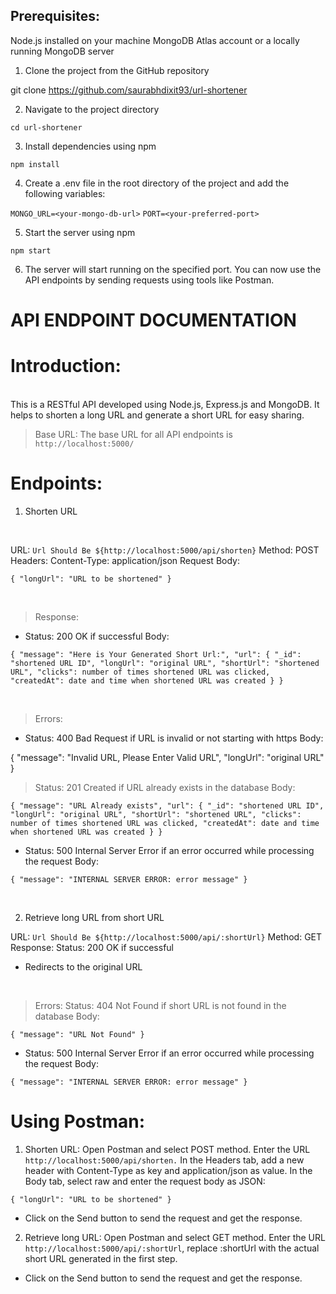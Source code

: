 ## Prerequisites:

Node.js installed on your machine
MongoDB Atlas account or a locally running MongoDB server

1. Clone the project from the GitHub repository

git clone https://github.com/saurabhdixit93/url-shortener

2. Navigate to the project directory

`cd url-shortener`

3. Install dependencies using npm

`npm install`

4. Create a .env file in the root directory of the project and add the following variables:

`MONGO_URL=<your-mongo-db-url>`
`PORT=<your-preferred-port>`

5. Start the server using npm

`npm start`

6. The server will start running on the specified port. You can now use the API endpoints by sending requests using tools like Postman.

# API ENDPOINT DOCUMENTATION 

# Introduction:
<br>
This is a RESTful API developed using Node.js, Express.js and MongoDB. It helps to shorten a long URL and generate a short URL for easy sharing.

> Base URL:
The base URL for all API endpoints is `http://localhost:5000/`

# Endpoints:


1. Shorten URL
<br>

URL: `Url Should Be ${http://localhost:5000/api/shorten}`
Method: POST
Headers:
Content-Type: application/json
Request Body:
<br> 


`{
  "longUrl": "URL to be shortened"
}`

<br>

> Response:

* Status: 200 OK if successful 
Body:

`{
  "message": "Here is Your Generated Short Url:",
  "url": {
    "_id": "shortened URL ID",
    "longUrl": "original URL",
    "shortUrl": "shortened URL",
    "clicks": number of times shortened URL was clicked,
    "createdAt": date and time when shortened URL was created
  }
}`


<br>

> Errors:
* Status: 400 Bad Request if URL is invalid or not starting with https
Body:

{
  "message": "Invalid URL, Please Enter Valid URL",
  "longUrl": "original URL"
}

> Status: 201 Created if URL already exists in the database
Body:

`{
  "message": "URL Already exists",
  "url": {
    "_id": "shortened URL ID",
    "longUrl": "original URL",
    "shortUrl": "shortened URL",
    "clicks": number of times shortened URL was clicked,
    "createdAt": date and time when shortened URL was created
  }
}
`
<br>

* Status: 500 Internal Server Error if an error occurred while processing the request
Body:

`{
  "message": "INTERNAL SERVER ERROR: error message"
}`

<br>

2.  Retrieve long URL from short URL

URL: `Url Should Be ${http://localhost:5000/api/:shortUrl}`
Method: GET
Response:
Status: 200 OK if successful
* Redirects to the original URL

<br>


> Errors:
Status: 404 Not Found if short URL is not found in the database
Body:

`{
  "message": "URL Not Found"
}`


* Status: 500 Internal Server Error if an error occurred while processing the request
Body:

`{
  "message": "INTERNAL SERVER ERROR: error message"
}`


# Using Postman:

1. Shorten URL:
Open Postman and select POST method.
Enter the URL `http://localhost:5000/api/shorten.`
In the Headers tab, add a new header with Content-Type as key and application/json as value.
In the Body tab, select raw and enter the request body as JSON:

`{
  "longUrl": "URL to be shortened"
}
`

* Click on the Send button to send the request and get the response.

2. Retrieve long URL:
Open Postman and select GET method.
Enter the URL `http://localhost:5000/api/:shortUrl`, replace :shortUrl with the actual short URL generated in the first step.

* Click on the Send button to send the request and get the response.
